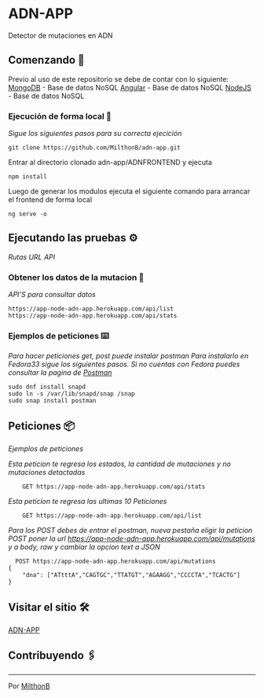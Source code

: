 # ADN-APP

Detector de mutaciones en ADN 

## Comenzando 🚀

Previo al uso de este repositorio se debe de contar con lo siguiente:
[MongoDB] - Base de datos NoSQL
[Angular] - Base de datos NoSQL
[NodeJS] - Base de datos NoSQL


### Ejecución de forma local 🔧

_Sigue los siguientes pasos para su correcta ejecición_


```
git clone https://github.com/MilthonB/adn-app.git
```

Entrar al directorio clonado adn-app/ADNFRONTEND y ejecuta

```
npm install
```

Luego de generar los modulos ejecuta el siguiente comando para arrancar el frontend de forma local
```
ng serve -o
```
## Ejecutando las pruebas ⚙️

_Rutas URL API_

### Obtener los datos de la mutacion 🔩

_API'S para consultar datos_

```
https://app-node-adn-app.herokuapp.com/api/list
https://app-node-adn-app.herokuapp.com/api/stats
```

### Ejemplos de peticiones ⌨️

_Para hacer peticiones get, post puede instalar postman_
_Para instalarlo en Fedora33 sigue los siguientes pasos. Si no cuentas con Fedora puedes consultar la pagina de [Postman](https://www.postman.com/)_

```
sudo dnf install snapd
sudo ln -s /var/lib/snapd/snap /snap
sudo snap install postman
```

## Peticiones  📦

_Ejemplos de peticiones_


_Esta peticion te regresa los estados, la cantidad de mutaciones y no mutaciones detactadas_

```
    GET https://app-node-adn-app.herokuapp.com/api/stats
```

_Esta peticion te regresa las ultimas 10 Peticiones_

```
    GET https://app-node-adn-app.herokuapp.com/api/list 
```

_Para los POST debes de entrar el postman, nueva pestaña eligir la peticion POST poner la url https://app-node-adn-app.herokuapp.com/api/mutations y a body, raw y cambiar la opcion text a JSON_
```
  POST https://app-node-adn-app.herokuapp.com/api/mutations
{
    "dna": ["ATtttA","CAGTGC","TTATGT","AGAAGG","CCCCTA","TCACTG"]
} 
```
## Visitar el sitio 🛠️

[ADN-APP](https://app-node-adn-app.herokuapp.com/)
## Contribuyendo 🖇️


---
Por [MilthonB](https://github.com/MilthonB)

[MongoDB]: <http://mongodb.com>
[Angular]: <https://angular.io/>
[NodeJS]: <https://nodejs.org/es/>
